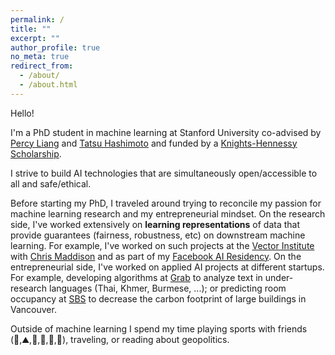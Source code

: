 ```yaml
---
permalink: /
title: ""
excerpt: ""
author_profile: true
no_meta: true
redirect_from: 
  - /about/
  - /about.html
---
```


Hello!

I'm a PhD student in machine learning at Stanford University co-advised by [Percy Liang](https://cs.stanford.edu/~pliang/) and [Tatsu Hashimoto](https://thashim.github.io/) and funded by a [Knights-Hennessy Scholarship](https://knight-hennessy.stanford.edu/). 

I strive to build AI technologies that are simultaneously open/accessible to all and safe/ethical. 

Before starting my PhD, I traveled around trying to reconcile my passion for machine learning research and my entrepreneurial mindset.
On the research side, I've worked extensively on **learning representations** of data that provide guarantees (fairness, robustness, etc) on downstream machine learning.
For example, I've worked on such projects at the [Vector Institute](https://vectorinstitute.ai/) with [Chris Maddison](https://www.cs.toronto.edu/~cmaddis/) and as part of my [Facebook AI Residency](https://research.fb.com/programs/facebook-ai-residency-program/). 
On the entrepreneurial side, I've worked on applied AI projects at different startups. For example, developing algorithms at [Grab](https://en.wikipedia.org/wiki/Grab_(company)) to analyze text in under-research languages (Thai, Khmer, Burmese, ...); or predicting room occupancy at [SBS](https://sensiblebuildingscience.com/) to decrease the carbon footprint of large buildings in Vancouver.

Outside of machine learning I spend my time playing sports with friends (:ski:,:mountain:,:badminton:,:basketball:,:volleyball:,:runner:), traveling, or reading about geopolitics.


<!-- News
======
- May 2021: Incredibly honored to have been selected as a [Knights-Hennessy Scholar](https://knight-hennessy.stanford.edu/).
- April 2021: I will be starting my PhD at Stanford University in September 2021.
- September 2020: Just finished my Facebook AI residency. Next up: internship at Vector Institute for one year.



 -->
